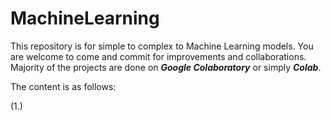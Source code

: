 # MachineLearning
This repository is for simple to complex to Machine Learning models.
You are welcome to come and commit for improvements and collaborations.
Majority of the projects are done on ***Google Colaboratory*** or simply ***Colab***.

The content is as follows:

(1.)
